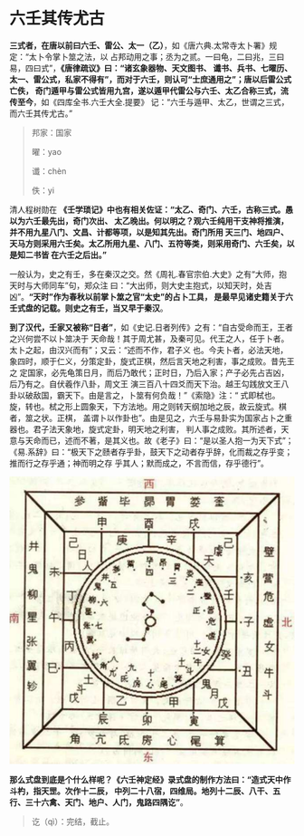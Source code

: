 六壬其传尤古
===================================================================================
**三式者，在唐以前曰六壬、雷公、太一（乙）**，如《唐六典.太常寺太卜署》规定：“太卜令掌卜筮之法，以
占邦动用之事；丞为之贰。一曰龟，二曰兆，三曰易，四曰式”，**《唐律疏议》曰：“诸玄象器物、天文图书、
谶书、兵书、七曜历、太一、雷公式，私家不得有”，而对于六壬，则认可“士庶通用之”；唐以后雷公式亡佚，
奇门遁甲与雷公式皆用九宫，遂以遁甲代雷公与六壬、太乙合称三式，流传至今**，如《四库全书.六壬大全.提要》
记：“六壬与遁甲、太乙，世谓之三式，而六壬其传尤古。”

> 邦家：国家
>
> 曜：yao 
> 
> 谶：chèn
>
> 佚：yi 

清人程树勋在 **《壬学琐记》中也有相关佐证：“太乙、奇门、六壬，古称三式。愚以为六壬最先出，奇门次出、
太乙晚出。何以明之？观六壬纯用干支神将推演，并不用九星八门、文昌、计都等项，以是知其先出。奇门所用
天三门、地四户、天马方则采用六壬矣。太乙所用九星、八门、五符等类，则采用奇门、六壬矣，以是知二书皆
在六壬之后出。”**

一般认为，史之有壬，多在秦汉之交。然《周礼.春官宗伯.大史》之有“大师，抱天时与大师同车”句，郑众注
曰：“大出师，则大史主抱式，以知天时，处吉凶”。**“天时”作为春秋以前掌卜筮之官“太史”的占卜工具，
是最早见诸史籍关于六壬式盘的记载。则史之有壬，当又早于秦汉**。  

**到了汉代，壬家又被称“日者”**，如《史记.日者列传》之有：“自古受命而王，王者之兴何尝不以卜筮决于
天命哉！其于周尤甚，及秦可见。代王之人，任于卜者。太卜之起，由汉兴而有”；又云：“述而不作，君子义
也。今夫卜者，必法天地，象四时，顺于仁义，分策定卦，旋式正棋，然后言天地之利害，事之成败。昔先王之
定国家，必先⻳策日月，而后乃敢代；正时日，乃后入家；产子必先占吉凶，后乃有之。自伏羲作八卦，周文王
演三百八十四爻而天下治。越王勾践放文王八卦以破敌国，霸天下。由是言之，卜筮有何负哉！”《索隐》注：“
式即栻也。旋，转也。栻之形上圆象天，下方法地。用之则转天纲加地之辰，故云旋式。棋者，筮之状。正棋，
盖谓卜以作卦也”。由是见之，六壬与易卦实为国家占卜之重器也。君子法天象地，旋式定卦，明天地之利害，
判人事之成败。其所述者，天意与天命而已，述而不著，是其义也。故《老子》曰：“是以圣人抱一为天下式”；
《易.系辞》曰：“极天下之赜者存乎卦，鼓天下之动者存乎辞，化而裁之存乎变；推而行之存乎通；神而明之存
乎其人；默而成之，不言而信，存乎德行”。

![六壬式](img/1.jpeg)

**那么式盘到底是个什么样呢？《六壬神定经》录式盘的制作方法曰：“造式天中作斗杓，指天罡。次作十二辰，
中列二十八宿，四维局。地列十二辰、八干、五行、三十六禽、天门、地户、人门，鬼路四隅讫”**。

> 讫（qì）：完结，截止。





